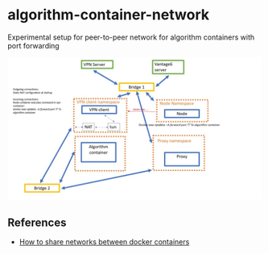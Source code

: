 # algorithm-container-network
Experimental setup for peer-to-peer network for algorithm containers with port forwarding

![port forwarding diagram](./port-forwarding-diagram.jpg)

## References
* [How to share networks between docker containers](https://forums.docker.com/t/how-to-set-up-containers-with-vpn-client-installed-each-connecting-to-another-vpn-server/97549)